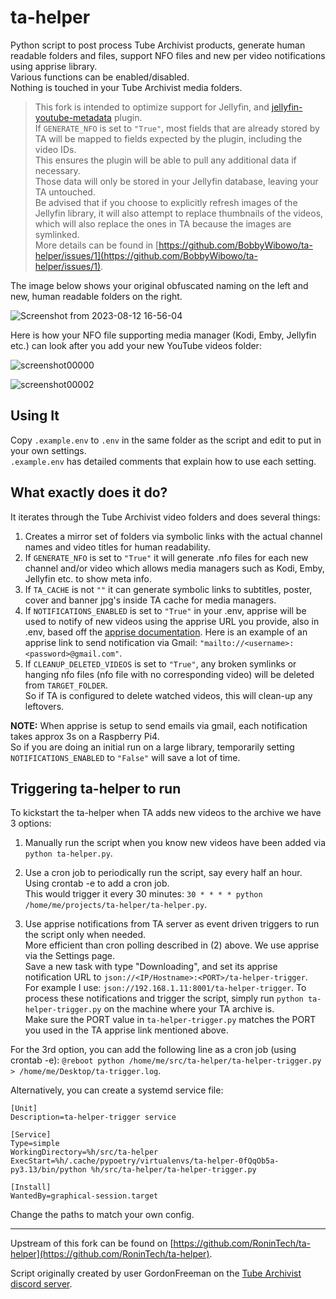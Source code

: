 # ta-helper

Python script to post process Tube Archivist products, generate human readable folders and files, support NFO files and new per video notifications using apprise library.  
Various functions can be enabled/disabled.  
Nothing is touched in your Tube Archivist media folders.

> This fork is intended to optimize support for Jellyfin, and [jellyfin-youtube-metadata](https://github.com/ankenyr/jellyfin-youtube-metadata-plugin) plugin.  
> If `GENERATE_NFO` is set to `"True"`, most fields that are already stored by TA will be mapped to fields expected by the plugin, including the video IDs.  
> This ensures the plugin will be able to pull any additional data if necessary.  
> Those data will only be stored in your Jellyfin database, leaving your TA untouched.  
> Be advised that if you choose to explicitly refresh images of the Jellyfin library, it will also attempt to replace thumbnails of the videos, which will also replace the ones in TA because the images are symlinked.  
> More details can be found in [https://github.com/BobbyWibowo/ta-helper/issues/1](https://github.com/BobbyWibowo/ta-helper/issues/1).

The image below shows your original obfuscated naming on the left and new, human readable folders on the right.

![Screenshot from 2023-08-12 16-56-04](https://github.com/RoninTech/ta-helper/assets/226861/4cf31133-8d40-4a93-b363-cf8f26054f25)

Here is how your NFO file supporting media manager (Kodi, Emby, Jellyfin etc.) can look after you add your new YouTube videos folder:

![screenshot00000](https://github.com/RoninTech/ta-helper/assets/226861/b2625c9f-c600-43ac-9b72-cdacc9f6ea7f)

![screenshot00002](https://github.com/RoninTech/ta-helper/assets/226861/ad2a539a-3b84-4045-9c98-4e78886ae3db)

## Using It

Copy `.example.env` to `.env` in the same folder as the script and edit to put in your own settings.  
`.example.env` has detailed comments that explain how to use each setting.

## What exactly does it do?

It iterates through the Tube Archivist video folders and does several things:

1. Creates a mirror set of folders via symbolic links with the actual channel names and video titles for human readability.
2. If `GENERATE_NFO` is set to `"True"` it will generate .nfo files for each new channel and/or video which allows media managers such as Kodi, Emby, Jellyfin etc. to show meta info.
3. If `TA_CACHE` is not `""` it can generate symbolic links to subtitles, poster, cover and banner jpg's inside TA cache for media managers.
4. If `NOTIFICATIONS_ENABLED` is set to `"True"` in your .env, apprise will be used to notify of new videos using the apprise URL you provide, also in .env, based off the [apprise documentation](https://github.com/caronc/apprise/wiki). Here is an example of an apprise link to send notification via Gmail: `"mailto://<username>:<password>@gmail.com"`.
5. If `CLEANUP_DELETED_VIDEOS` is set to `"True"`, any broken symlinks or hanging nfo files (nfo file with no corresponding video) will be deleted from `TARGET_FOLDER`.  
So if TA is configured to delete watched videos, this will clean-up any leftovers.

**NOTE:** When apprise is setup to send emails via gmail, each notification takes approx 3s on a Raspberry Pi4.  
So if you are doing an initial run on a large library, temporarily setting `NOTIFICATIONS_ENABLED` to `"False"` will save a lot of time.

## Triggering ta-helper to run

To kickstart the ta-helper when TA adds new videos to the archive we have 3 options:

1. Manually run the script when you know new videos have been added via `python ta-helper.py`.

2. Use a cron job to periodically run the script, say every half an hour.  
Using crontab -e to add a cron job.  
This would trigger it every 30 minutes: `30 * * * * python /home/me/projects/ta-helper/ta-helper.py`.

3. Use apprise notifications from TA server as event driven triggers to run the script only when needed.  
More efficient than cron polling described in (2) above. We use apprise via the Settings page.  
Save a new task with type "Downloading", and set its apprise notification URL to `json://<IP/Hostname>:<PORT>/ta-helper-trigger`.  
For example I use: `json://192.168.1.11:8001/ta-helper-trigger`.
To process these notifications and trigger the script, simply run `python ta-helper-trigger.py` on the machine where your TA archive is.  
Make sure the PORT value in `ta-helper-trigger.py` matches the PORT you used in the TA apprise link mentioned above.

For the 3rd option, you can add the following line as a cron job (using crontab -e): `@reboot python /home/me/src/ta-helper/ta-helper-trigger.py > /home/me/Desktop/ta-trigger.log`.

Alternatively, you can create a systemd service file:
```
[Unit]
Description=ta-helper-trigger service

[Service]
Type=simple
WorkingDirectory=%h/src/ta-helper
ExecStart=%h/.cache/pypoetry/virtualenvs/ta-helper-0fQqOb5a-py3.13/bin/python %h/src/ta-helper/ta-helper-trigger.py

[Install]
WantedBy=graphical-session.target
```
Change the paths to match your own config.

---

Upstream of this fork can be found on [https://github.com/RoninTech/ta-helper](https://github.com/RoninTech/ta-helper).

Script originally created by user GordonFreeman on the [Tube Archivist discord server](https://www.tubearchivist.com/discord).
